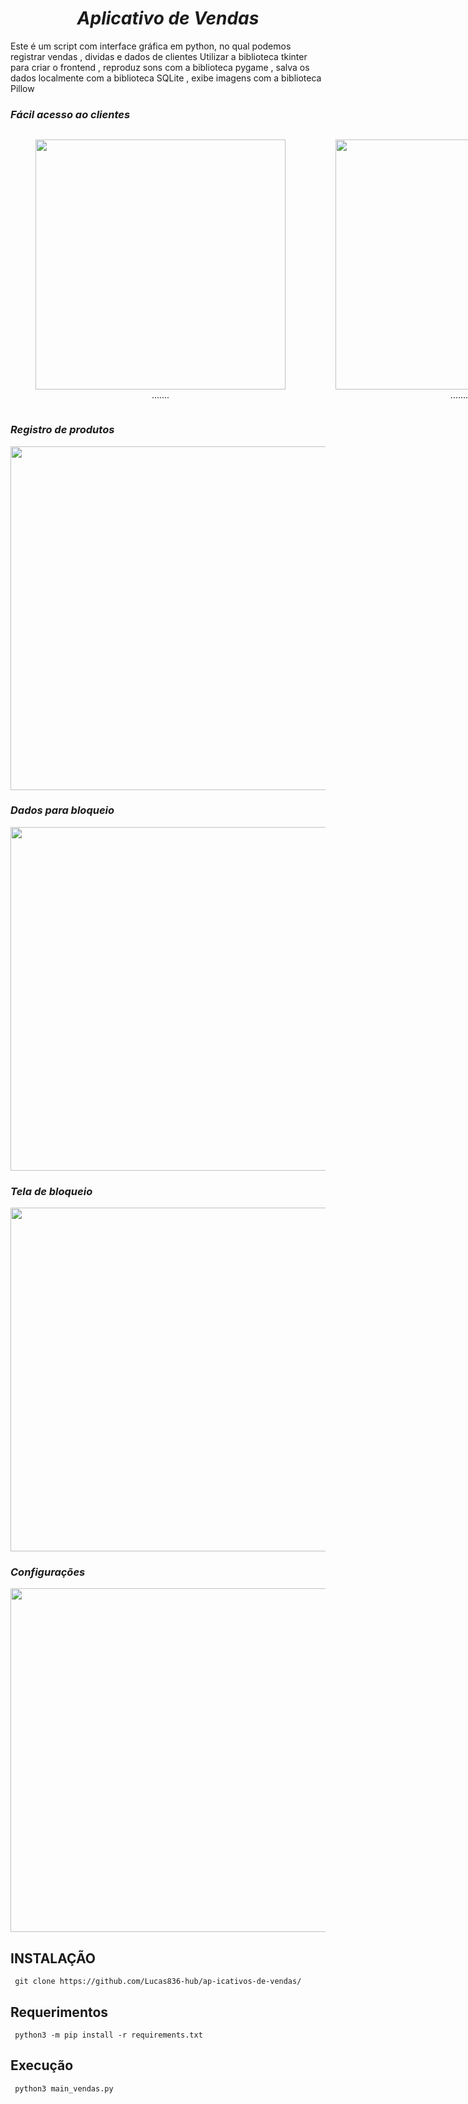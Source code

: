# <div align="center"> *Aplicativo de Vendas* </div>
Este é um script com interface gráfica em python, no qual podemos registrar vendas , dividas e dados de clientes 
Utilizar a biblioteca tkinter para criar o frontend , reproduz sons com a biblioteca pygame , salva os dados localmente com a biblioteca SQLite , exibe imagens com a biblioteca Pillow

### *Fácil acesso ao clientes*


<div style="display: flex; justify-content:space-between;">
            <figure style="text-align:center; flex:1;">
                <img src="https://github.com/Lucas836-hub/Calculadora-de-escada/assets/70550900/25a302aa-d144-4245-a3c7-0a15abdd5a11" height="400px width="200px" />
                <figcaption styles="text-align: center;">.......</figcaption>
            </figure>
            <figure style="text-align:center; flex:1;">
                <img src="https://github.com/Lucas836-hub/ap-icativos-de-vendas/assets/70550900/64ec216a-c28d-40fd-abe3-b88d8903ff8c" height="400px width="200px"/>
                <figcaption styles="text-align: center;">........</figcaption>
            </figure>
          <figure style="text-align:center; flex:1;">
                <img src="https://github.com/Lucas836-hub/ap-icativos-de-vendas/assets/70550900/5db45a6f-e488-44bc-b495-cecfac58e7f7" height="400px width="200px"/>
                <figcaption styles="text-align: center;"></figcaption>
            </figure>
        </div>


### *Registro de produtos*
<div align="center">
<img src="https://github.com/Lucas836-hub/Calculadora-de-escada/assets/70550900/24be7f97-1495-49ad-8ad7-f2f91cffde0a" height="550px" />
</div>

### *Dados para bloqueio*
<div align="center">
<img src="https://github.com/Lucas836-hub/Calculadora-de-escada/assets/70550900/5f683acd-6329-402b-8654-c37e63ced013" height="550px" />
</div>

### *Tela de bloqueio*
<div align="center">
<img src="https://github.com/Lucas836-hub/Calculadora-de-escada/assets/70550900/67acad88-9ddf-4b3e-b1a8-05dc6cd48de2" height="550px" />
</div>

### *Configurações*

<div align="center">
<img src="https://github.com/Lucas836-hub/ap-icativos-de-vendas/assets/70550900/430d1909-badd-4a5f-8b05-fd8d39bed443" height="550px" />
</div>


## INSTALAÇÃO 

     git clone https://github.com/Lucas836-hub/ap-icativos-de-vendas/
     
## Requerimentos

     python3 -m pip install -r requirements.txt
     
## Execução

     python3 main_vendas.py
